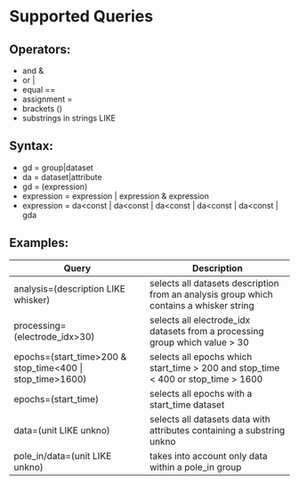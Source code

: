 Supported Queries 
==

Operators:
-
 - and &
 - or  |
 - equal ==
 - assignment =
 - brackets ()
 - substrings in strings LIKE
 
 
Syntax:
-

- gd = group|dataset
- da = dataset|attribute
- gd = (expression)
- expression = expression | expression & expression
- expression = da<const | da<const | da<const | da<const | da<const | gda

Examples:
-

 Query                                 |      Description
-------------------------------------|---------------------------------------------------------------------------------------
 analysis=(description LIKE whisker) | selects all datasets description from an analysis group which contains a whisker string 
 processing=(electrode_idx>30)       | selects all electrode_idx datasets from a processing group which value > 30  
 epochs=(start_time>200 & stop_time<400 &#124; stop_time>1600) | selects all epochs which start_time > 200 and stop_time < 400 or stop_time > 1600
 epochs=(start_time)                    | selects all epochs with a start_time dataset        
 data=(unit LIKE unkno) | selects all datasets data with attributes containing a substring unkno
 pole_in/data=(unit LIKE unkno) | takes into account only data within a pole_in group
 
 



 
